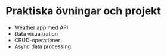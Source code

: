 # Praktiska övningar och projekt

- Weather app med API
- Data visualization
- CRUD-operationer
- Async data processing
